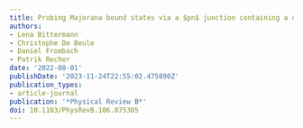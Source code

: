 ```yaml
---
title: Probing Majorana bound states via a $pn$ junction containing a quantum dot
authors:
- Lena Bittermann
- Christophe De Beule
- Daniel Frombach
- Patrik Recher
date: '2022-08-01'
publishDate: '2023-11-24T22:55:02.475890Z'
publication_types:
- article-journal
publication: '*Physical Review B*'
doi: 10.1103/PhysRevB.106.075305
---
```

